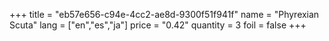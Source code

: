 +++
title = "eb57e656-c94e-4cc2-ae8d-9300f51f941f"
name = "Phyrexian Scuta"
lang = ["en","es","ja"]
price = "0.42"
quantity = 3
foil = false
+++
